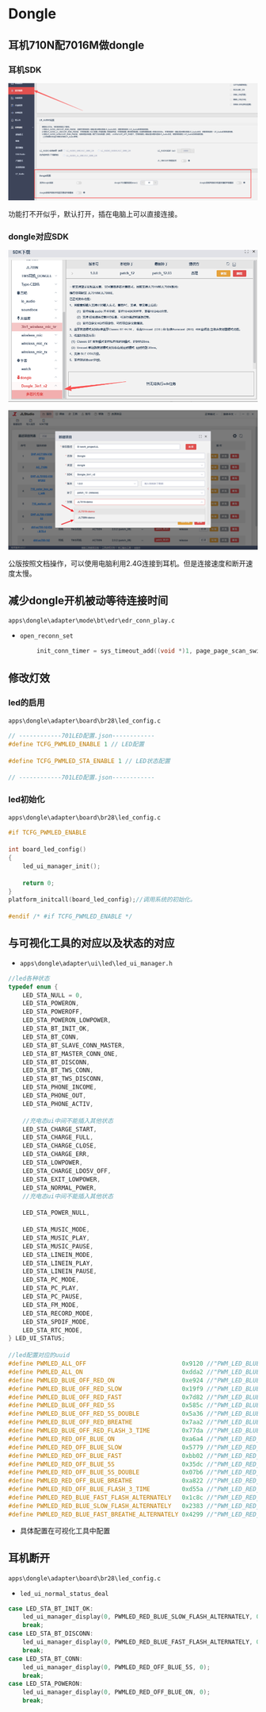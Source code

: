 # Dongle

## 耳机710N配7016M做dongle

### 耳机SDK

![企业微信截图_17599104692939](./Dongle.assets/企业微信截图_17599104692939.png)

功能打不开似乎，默认打开，插在电脑上可以直接连接。

### dongle对应SDK

![企业微信截图_17599104893389](./Dongle.assets/企业微信截图_17599104893389.png)

![企业微信截图_17599134968985](./Dongle.assets/企业微信截图_17599134968985.png)

公版按照文档操作，可以使用电脑利用2.4G连接到耳机。但是连接速度和断开速度太慢。

## 减少dongle开机被动等待连接时间

`apps\dongle\adapter\mode\bt\edr\edr_conn_play.c`

- `open_reconn_set`

```c
        init_conn_timer = sys_timeout_add((void *)1, page_page_scan_switch, 100);
```

## 修改灯效

### led的启用

`apps\dongle\adapter\board\br28\led_config.c`

```c
// ------------701LED配置.json------------
#define TCFG_PWMLED_ENABLE 1 // LED配置

#define TCFG_PWMLED_STA_ENABLE 1 // LED状态配置

// ------------701LED配置.json------------
```

### led初始化

`apps\dongle\adapter\board\br28\led_config.c`

```c
#if TCFG_PWMLED_ENABLE

int board_led_config()
{
    led_ui_manager_init();

    return 0;
}
platform_initcall(board_led_config);//调用系统的初始化。

#endif /* #if TCFG_PWMLED_ENABLE */
```

## 与可视化工具的对应以及状态的对应

- `apps\dongle\adapter\ui\led\led_ui_manager.h`

```c
//led各种状态
typedef enum {
    LED_STA_NULL = 0,
    LED_STA_POWERON,
    LED_STA_POWEROFF,
    LED_STA_POWERON_LOWPOWER,
    LED_STA_BT_INIT_OK,
    LED_STA_BT_CONN,
    LED_STA_BT_SLAVE_CONN_MASTER,
    LED_STA_BT_MASTER_CONN_ONE,
    LED_STA_BT_DISCONN,
    LED_STA_BT_TWS_CONN,
    LED_STA_BT_TWS_DISCONN,
    LED_STA_PHONE_INCOME,
    LED_STA_PHONE_OUT,
    LED_STA_PHONE_ACTIV,

    //充电态ui中间不能插入其他状态
    LED_STA_CHARGE_START,
    LED_STA_CHARGE_FULL,
    LED_STA_CHARGE_CLOSE,
    LED_STA_CHARGE_ERR,
    LED_STA_LOWPOWER,
    LED_STA_CHARGE_LDO5V_OFF,
    LED_STA_EXIT_LOWPOWER,
    LED_STA_NORMAL_POWER,
    //充电态ui中间不能插入其他状态

    LED_STA_POWER_NULL,

    LED_STA_MUSIC_MODE,
    LED_STA_MUSIC_PLAY,
    LED_STA_MUSIC_PAUSE,
    LED_STA_LINEIN_MODE,
    LED_STA_LINEIN_PLAY,
    LED_STA_LINEIN_PAUSE,
    LED_STA_PC_MODE,
    LED_STA_PC_PLAY,
    LED_STA_PC_PAUSE,
    LED_STA_FM_MODE,
    LED_STA_RECORD_MODE,
    LED_STA_SPDIF_MODE,
    LED_STA_RTC_MODE,
} LED_UI_STATUS;

//led配置对应的uuid
#define PWMLED_ALL_OFF                           0x9120 //"PWM_LED_BLUE_RED_ALL_OFF",
#define PWMLED_ALL_ON                            0xdda2 //"PWM_LED_BLUE_RED_ALL_ON",
#define PWMLED_BLUE_OFF_RED_ON                   0xe924 //"PWM_LED_BLUE_OFF_RED_ON",
#define PWMLED_BLUE_OFF_RED_SLOW                 0x19f9 //"PWM_LED_BLUE_OFF_RED_SLOW_FLASH",
#define PWMLED_BLUE_OFF_RED_FAST                 0x7d82 //"PWM_LED_BLUE_OFF_RED_FAST_FLASH",
#define PWMLED_BLUE_OFF_RED_5S                   0x585c //"PWM_LED_BLUE_OFF_RED_5S_FLASH",
#define PWMLED_BLUE_OFF_RED_5S_DOUBLE            0x5a36 //"PWM_LED_BLUE_OFF_RED_5S_DOUBLE_FLASH",
#define PWMLED_BLUE_OFF_RED_BREATHE              0x7aa2 //"PWM_LED_BLUE_OFF_RED_BREATHE",
#define PWMLED_BLUE_OFF_RED_FLASH_3_TIME         0x77da //"PWM_LED_BLUE_OFF_RED_FLASH_THREE_TIME",
#define PWMLED_RED_OFF_BLUE_ON                   0xa6a4 //"PWM_LED_RED_OFF_BLUE_ON",
#define PWMLED_RED_OFF_BLUE_SLOW                 0x5779 //"PWM_LED_RED_OFF_BLUE_SLOW_FLASH",
#define PWMLED_RED_OFF_BLUE_FAST                 0xbb02 //"PWM_LED_RED_OFF_BLUE_FAST_FLASH",
#define PWMLED_RED_OFF_BLUE_5S                   0x35dc //"PWM_LED_RED_OFF_BLUE_5S_FLASH",
#define PWMLED_RED_OFF_BLUE_5S_DOUBLE            0x07b6 //"PWM_LED_RED_OFF_BLUE_5S_DOUBLE_FLASH",
#define PWMLED_RED_OFF_BLUE_BREATHE              0xa822 //"PWM_LED_RED_OFF_BLUE_BREATHE",
#define PWMLED_RED_OFF_BLUE_FLASH_3_TIME         0xd55a //"PWM_LED_RED_OFF_BLUE_FLASH_THREE_TIME",
#define PWMLED_RED_BLUE_FAST_FLASH_ALTERNATELY   0x1c8c //"PWM_LED_RED_BLUE_FAST_FLASH_ALTERNATELY",
#define PWMLED_RED_BLUE_SLOW_FLASH_ALTERNATELY   0x2383 //"PWM_LED_RED_BLUE_SLOW_FLASH_ALTERNATELY",
#define PWMLED_RED_BLUE_FAST_BREATHE_ALTERNATELY 0x4299 //"PWM_LED_RED_BLUE_FAST_BREATHE_ALTERNATELY"
```

- 具体配置在可视化工具中配置

## 耳机断开

`apps\dongle\adapter\board\br28\led_config.c`

- `led_ui_normal_status_deal`

```c
case LED_STA_BT_INIT_OK:
	led_ui_manager_display(0, PWMLED_RED_BLUE_SLOW_FLASH_ALTERNATELY, 0);
	break;
case LED_STA_BT_DISCONN:
	led_ui_manager_display(0, PWMLED_RED_BLUE_FAST_FLASH_ALTERNATELY, 0);
	break;
case LED_STA_BT_CONN:
	led_ui_manager_display(0, PWMLED_RED_OFF_BLUE_5S, 0);
	break;	
case LED_STA_POWERON:
	led_ui_manager_display(0, PWMLED_RED_OFF_BLUE_ON, 0);
	break;
```

